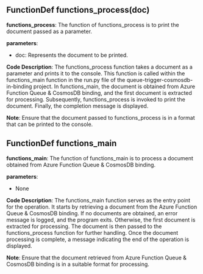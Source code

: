 ## FunctionDef functions_process(doc)
**functions_process**: The function of functions_process is to print the document passed as a parameter.

**parameters**:
- doc: Represents the document to be printed.

**Code Description**:
The functions_process function takes a document as a parameter and prints it to the console. This function is called within the functions_main function in the run.py file of the queue-trigger-cosmosdb-in-binding project. In functions_main, the document is obtained from Azure Function Queue & CosmosDB binding, and the first document is extracted for processing. Subsequently, functions_process is invoked to print the document. Finally, the completion message is displayed.

**Note**:
Ensure that the document passed to functions_process is in a format that can be printed to the console.
## FunctionDef functions_main
**functions_main**: The function of functions_main is to process a document obtained from Azure Function Queue & CosmosDB binding.

**parameters**:
- None

**Code Description**:
The functions_main function serves as the entry point for the operation. It starts by retrieving a document from the Azure Function Queue & CosmosDB binding. If no documents are obtained, an error message is logged, and the program exits. Otherwise, the first document is extracted for processing. The document is then passed to the functions_process function for further handling. Once the document processing is complete, a message indicating the end of the operation is displayed.

**Note**:
Ensure that the document retrieved from Azure Function Queue & CosmosDB binding is in a suitable format for processing.
